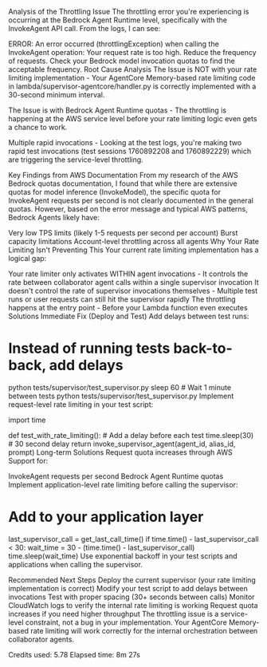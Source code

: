Analysis of the Throttling Issue
The throttling error you're experiencing is occurring at the Bedrock Agent Runtime level, specifically with the InvokeAgent API call. From the logs, I can see:

ERROR: An error occurred (throttlingException) when calling the InvokeAgent operation: Your request rate is too high. Reduce the frequency of requests. Check your Bedrock model invocation quotas to find the acceptable frequency.
Root Cause Analysis
The Issue is NOT with your rate limiting implementation - Your AgentCore Memory-based rate limiting code in lambda/supervisor-agentcore/handler.py is correctly implemented with a 30-second minimum interval.

The Issue is with Bedrock Agent Runtime quotas - The throttling is happening at the AWS service level before your rate limiting logic even gets a chance to work.

Multiple rapid invocations - Looking at the test logs, you're making two rapid test invocations (test sessions 1760892208 and 1760892229) which are triggering the service-level throttling.

Key Findings from AWS Documentation
From my research of the AWS Bedrock quotas documentation, I found that while there are extensive quotas for model inference (InvokeModel), the specific quota for InvokeAgent requests per second is not clearly documented in the general quotas. However, based on the error message and typical AWS patterns, Bedrock Agents likely have:

Very low TPS limits (likely 1-5 requests per second per account)
Burst capacity limitations
Account-level throttling across all agents
Why Your Rate Limiting Isn't Preventing This
Your current rate limiting implementation has a logical gap:

Your rate limiter only activates WITHIN agent invocations - It controls the rate between collaborator agent calls within a single supervisor invocation
It doesn't control the rate of supervisor invocations themselves - Multiple test runs or user requests can still hit the supervisor rapidly
The throttling happens at the entry point - Before your Lambda function even executes
Solutions
Immediate Fix (Deploy and Test)
Add delays between test runs:

# Instead of running tests back-to-back, add delays
python tests/supervisor/test_supervisor.py
sleep 60  # Wait 1 minute between tests
python tests/supervisor/test_supervisor.py
Implement request-level rate limiting in your test script:

import time

def test_with_rate_limiting():
    # Add a delay before each test
    time.sleep(30)  # 30 second delay
    return invoke_supervisor_agent(agent_id, alias_id, prompt)
Long-term Solutions
Request quota increases through AWS Support for:

InvokeAgent requests per second
Bedrock Agent Runtime quotas
Implement application-level rate limiting before calling the supervisor:

# Add to your application layer
last_supervisor_call = get_last_call_time()
if time.time() - last_supervisor_call < 30:
    wait_time = 30 - (time.time() - last_supervisor_call)
    time.sleep(wait_time)
Use exponential backoff in your test scripts and applications when calling the supervisor.

Recommended Next Steps
Deploy the current supervisor (your rate limiting implementation is correct)
Modify your test script to add delays between invocations
Test with proper spacing (30+ seconds between calls)
Monitor CloudWatch logs to verify the internal rate limiting is working
Request quota increases if you need higher throughput
The throttling issue is a service-level constraint, not a bug in your implementation. Your AgentCore Memory-based rate limiting will work correctly for the internal orchestration between collaborator agents.

Credits used: 5.78
Elapsed time: 8m 27s